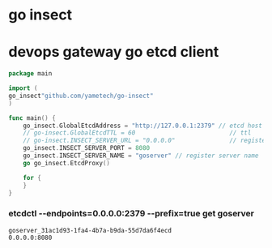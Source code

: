 # go insect
# devops gateway go etcd client

```go
package main

import (
go_insect"github.com/yametech/go-insect"
)

func main() {
	go_insect.GlobalEtcdAddress = "http://127.0.0.1:2379" // etcd host
	// go-insect.GlobalEtcdTTL = 60                          // ttl
	// go-insect.INSECT_SERVER_URL = "0.0.0.0"               // register server host
	go_insect.INSECT_SERVER_PORT = 8080
	go_insect.INSECT_SERVER_NAME = "goserver" // register server name
	go go_insect.EtcdProxy()

	for {
	}
}
```

### etcdctl --endpoints=0.0.0.0:2379 --prefix=true get goserver
```
goserver_31ac1d93-1fa4-4b7a-b9da-55d7da6f4ecd
0.0.0.0:8080
```

